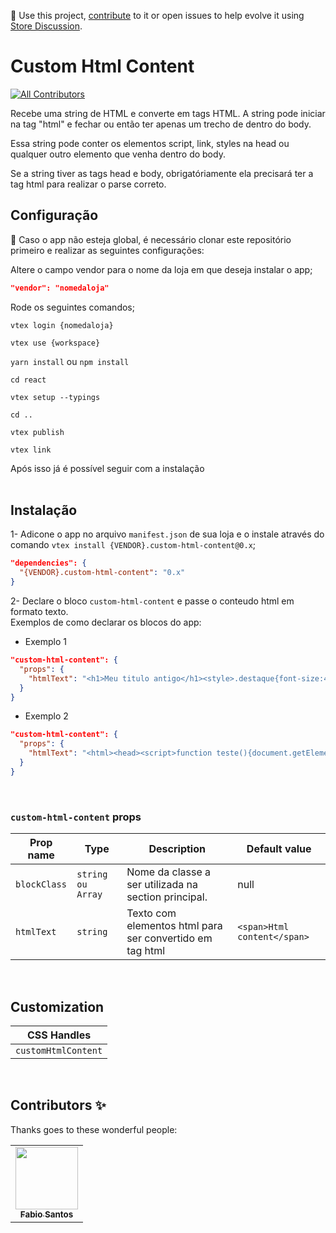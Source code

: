 📢 Use this project, [contribute](https://github.com/xpagencia/vtex-io-app-custom-html) to it or open issues to help evolve it using [Store Discussion](https://github.com/xpagencia/vtex-io-app-custom-html/issues).

# Custom Html Content

<!-- DOCS-IGNORE:start -->
<!-- ALL-CONTRIBUTORS-BADGE:START - Do not remove or modify this section -->

[![All Contributors](https://img.shields.io/badge/all_contributors-0-orange.svg?style=flat-square)](#contributors-)

<!-- ALL-CONTRIBUTORS-BADGE:END -->
<!-- DOCS-IGNORE:end -->

Recebe uma string de HTML e converte em tags HTML.
A string pode iniciar na tag "html" e fechar ou então ter apenas um trecho de dentro do body.

Essa string pode conter os elementos script, link, styles na head ou qualquer outro elemento que venha dentro do body.

Se a string tiver as tags head e body, obrigatóriamente ela precisará ter a tag html para realizar o parse correto.

## Configuração

📢 Caso o app não esteja global, é necessário clonar este repositório primeiro e realizar as seguintes configurações:

Altere o campo vendor para o nome da loja em que deseja instalar o app;

```json
"vendor": "nomedaloja"
```

Rode os seguintes comandos;

`vtex login {nomedaloja}` <br/>

`vtex use {workspace}` <br/>

`yarn install` ou `npm install` <br/>

`cd react` <br/>

`vtex setup --typings` <br/>

`cd ..` <br/>

`vtex publish` <br/>

`vtex link` <br/>

Após isso já é possível seguir com a instalação <br/> <br/>

## Instalação

1- Adicone o app no arquivo `manifest.json` de sua loja e o instale através do comando `vtex install {VENDOR}.custom-html-content@0.x`;

```json
"dependencies": {
  "{VENDOR}.custom-html-content": "0.x"
}
```

2- Declare o bloco `custom-html-content` e passe o conteudo html em formato texto.
<br/>
Exemplos de como declarar os blocos do app:

- Exemplo 1

```json
"custom-html-content": {
  "props": {
    "htmlText": "<h1>Meu titulo antigo</h1><style>.destaque{font-size:40px}</style><span class='destaque'>texto com <strong>createelement</strong> novo.</span><script>alert('fim');if(document.getElementsByClassName('destaque').length > 0){ document.getElementsByClassName('destaque')[0].style.background = 'brown';} else {alert('não deu')}</script>"
  }
}
```

- Exemplo 2

```json
"custom-html-content": {
  "props": {
    "htmlText": "<html><head><script>function teste(){document.getElementsByClassName('destaque')[0].style.background = 'yellow';}alert('oi')</script></head><body class='bodyclass'><h1>Meu titulo</h1><style>.destaque{font-size:40px}</style><span class='destaque'>texto com <strong>createelement</strong> novo.</span><script>alert('fim');if(document.getElementsByClassName('destaque').length > 0){ document.getElementsByClassName('destaque')[0].style.background = 'brown';} else {alert('não deu')}</script></body></html>"
  }
}
```

<br/>

### `custom-html-content` props

| Prop name  | Type     | Description                                   | Default value               |
| ---------- | -------- | --------------------------------------------- | --------------------------- |
| `blockClass` | `string ou Array` | Nome da classe a ser utilizada na section principal. | null |
`htmlText` | `string` | Texto com elementos html para ser convertido em tag html | `<span>Html content</span>` |

<br/>

## Customization

| CSS Handles         |
| ------------------- |
| `customHtmlContent` |

<br/>

## Contributors ✨

Thanks goes to these wonderful people:

<table>
  <tr>
    <td align="center"><a href="https://github.com/ArthurRod"><img src="https://avatars.githubusercontent.com/u/6527062" width="100px;" alt=""/><br /><sub><b>Fabio Santos</b></sub></a></td>
  </tr>
</table>
